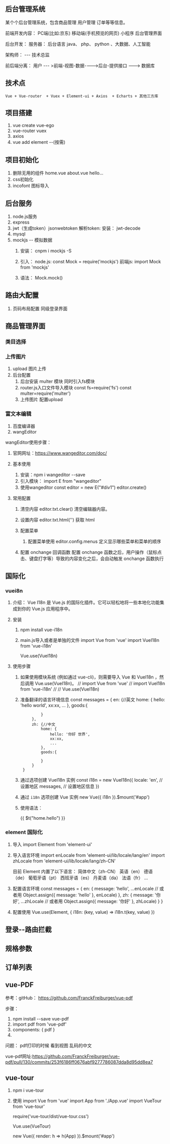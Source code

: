 ## 后台管理系统
  某个个后台管理系统，包含商品管理 用户管理 订单等等信息。 

前端开发内容：
    PC端(比如:京东)  移动端(手机预览的网页)  小程序  后台管理界面  

后台开发：
    服务器： 后台语言 java、 php、 python 、大数据、人工智能 

架构师： --- 技术总监 

前后端分离：
    用户 --- >前端-视图-数据---->后台-提供接口 ---> 数据库  

## 技术点
    Vue + Vue-router  + Vuex + Element-ui + Axios  + Echarts + 其他三方库


## 项目搭建
1. vue create vue-ego 
2. vue-router vuex 
3. axios 
4. vue add element --(按需)


## 项目初始化
1. 删除无用的组件 home.vue about.vue hello... 
2. css初始化  
3. incofont 图标导入


## 后台服务
1. node.js服务  
2. express 
3. jwt（生成token）jsonwebtoken   解析token: 安装： jwt-decode 
4. mysql
5. mockjs  -- 模拟数据 
   1. 安装： cnpm i mockjs -S 
   2. 引入： 
      node.js: const Mock = require('mockjs')
      前端js:  import Mock from 'mockjs'

    3. 语法：
       Mock.mock() 


## 路由大配置
1. 页码布局配置 同级登录界面


## 商品管理界面 


### 类目选择


### 上传图片
1. upload 图片上传
2. 后台配置
   1. 后台安装 multer 模块   同时引入fs模块
   2. router.js入口文件导入模块
       const fs=require('fs')
        const multer=require('multer')
   3. 上传图片 配置upload

### 富文本编辑
1. 百度编译器
2. wangEditor 

wangEditor使用步骤：
1. 官网网址：https://www.wangeditor.com/doc/ 
2. 基本使用
    1. 安装：npm i wangeditor --save 
    2. 引入模块：
       import E from "wangeditor"
    3. 使用wangeditor
        const editor = new E("#div1")
        editor.create()

3. 常用配置
    1. 清空内容
         editor.txt.clear() 清空编辑器内容。

    2. 设置内容
         editor.txt.html('') 获取 html 

    3. 配置菜单
       1. 配置菜单使用 editor.config.menus 定义显示哪些菜单和菜单的顺序
     
    4. 配置 onchange 回调函数 
       配置 onchange 函数之后，用户操作（鼠标点击、键盘打字等）导致的内容变化之后，会自动触发 onchange 函数执行


## 国际化

### vuei8n 
1. 介绍：
   Vue I18n 是 Vue.js 的国际化插件。它可以轻松地将一些本地化功能集成到你的 Vue.js 应用程序中。

2. 安装
   1. npm install vue-i18n
   2. main.js导入或者是单独的文件
        import Vue from 'vue'
        import VueI18n from 'vue-i18n'

        Vue.use(VueI18n)


3. 使用步骤
   1.  如果使用模块系统 (例如通过 vue-cli)，则需要导入 Vue 和 VueI18n ，然后调用 Vue.use(VueI18n)。
        // import Vue from 'vue'
        // import VueI18n from 'vue-i18n'
        //
        // Vue.use(VueI18n)
    2. 准备翻译的语言环境信息
        const messages = {
                en: {//英文
                    home: {
                        hello: 'hello world',
                        xx:xx,
                        ...
                    },
                    goods:{

                    }
                },
                zh: {//中文
                    home: {
                        hello: '你好 世界',
                        xx:xx,
                        ...
                    },
                    goods:{
                        
                    }
                }
            }
    3.  通过选项创建 VueI18n 实例
        const i18n = new VueI18n({
            locale: 'en', // 设置地区
            messages, // 设置地区信息
        })

    4.  通过 `i18n` 选项创建 Vue 实例
        new Vue({ i18n }).$mount('#app')


    5. 使用语法：
       <p>{{ $t("home.hello") }}</p>


### element 国际化
1. 导入
     import Element from 'element-ui'

2. 导入语言环境
    import enLocale from 'element-ui/lib/locale/lang/en'
    import zhLocale from 'element-ui/lib/locale/lang/zh-CN'

    目前 Element 内置了以下语言：
        简体中文（zh-CN）
        英语（en）
        德语（de）
        葡萄牙语（pt）
        西班牙语（es）
        丹麦语（da）
        法语（fr）
        ... 

3. 配置语言环境
   const messages = {
        en: {
            message: 'hello',
            ...enLocale // 或者用 Object.assign({ message: 'hello' }, enLocale)
        },
        zh: {
            message: '你好',
            ...zhLocale // 或者用 Object.assign({ message: '你好' }, zhLocale)
        }
    }


4. 配置使用
    Vue.use(Element, {
        i18n: (key, value) => i18n.t(key, value)
    })


## 登录--路由拦截





## 规格参数




## 订单列表



## vue-PDF
参考：gitHub： https://github.com/FranckFreiburger/vue-pdf

步骤：
1. npm install --save vue-pdf
2. import pdf from 'vue-pdf'
3.  components: {
    pdf
  }
4.  <pdf src="./static/relativity.pdf"></pdf>


问题：
    pdf打印的时候 看到视图  乱码的中文

vue-pdf网址:https://github.com/FranckFreiburger/vue-pdf/pull/130/commits/253f6186ff0676abf9277786087dda8d95dd8ea7

## vue-tour
1. npm i  vue-tour
2. 使用
    import Vue from 'vue'
    import App from './App.vue'
    import VueTour from 'vue-tour'

    require('vue-tour/dist/vue-tour.css')

    Vue.use(VueTour)

    new Vue({
    render: h => h(App)
    }).$mount('#app')

